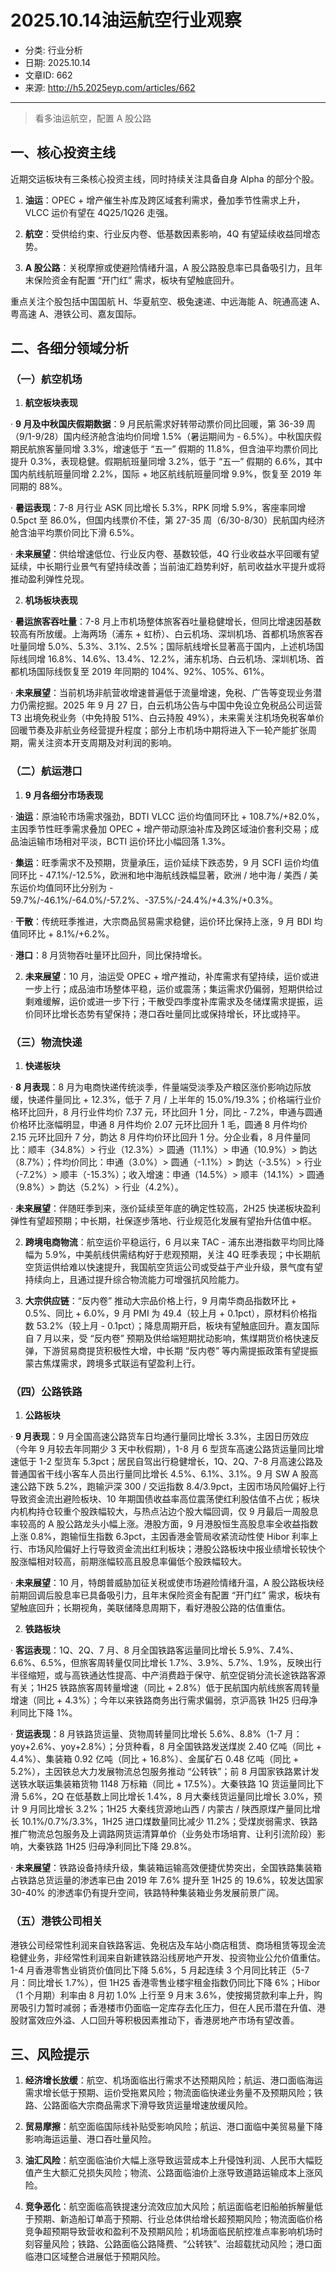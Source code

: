 # 2025.10.14油运航空行业观察

- 分类: 行业分析
- 日期: 2025.10.14
- 文章ID: 662
- 来源: http://h5.2025eyp.com/articles/662

---

> 看多油运航空，配置 A 股公路

## **一、核心投资主线**

近期交运板块有三条核心投资主线，同时持续关注具备自身 Alpha 的部分个股。

00001. **油运**：OPEC + 增产催生补库及跨区域套利需求，叠加季节性需求上升，VLCC 运价有望在 4Q25/1Q26 走强。

00002. **航空**：受供给约束、行业反内卷、低基数因素影响，4Q 有望延续收益同增态势。

00003. **A 股公路**：关税摩擦或使避险情绪升温，A 股公路股息率已具备吸引力，且年末保险资金有配置 “开门红” 需求，板块有望触底回升。

重点关注个股包括中国国航 H、华夏航空、极兔速递、中远海能 A、皖通高速 A、粤高速 A、港铁公司、嘉友国际。

## **二、各细分领域分析**

### **（一）航空机场**

00001. **航空板块表现**

· **9 月及中秋国庆假期数据**：9 月民航需求好转带动票价同比回暖，第 36-39 周（9/1-9/28）国内经济舱含油均价同增 1.5%（暑运期间为 - 6.5%）。中秋国庆假期民航旅客量同增 3.3%，增速低于 “五一” 假期的 11.8%，但含油平均票价同比提升 0.3%，表现稳健。假期航班量同增 3.2%，低于 “五一” 假期的 6.6%，其中国内航线航班量同增 2.2%，国际 + 地区航线航班量同增 9.9%，恢复至 2019 年同期的 88%。

· **暑运表现**：7-8 月行业 ASK 同比增长 5.3%，RPK 同增 5.9%，客座率同增 0.5pct 至 86.0%，但国内线票价不佳，第 27-35 周（6/30-8/30）民航国内经济舱含油平均票价同比下滑 6.5%。

· **未来展望**：供给增速低位、行业反内卷、基数较低，4Q 行业收益水平回暖有望延续，中长期行业景气有望持续改善；当前油汇趋势利好，航司收益水平提升或将推动盈利弹性兑现。

00002. **机场板块表现**

· **暑运旅客吞吐量**：7-8 月上市机场整体旅客吞吐量稳健增长，但同比增速因基数较高有所放缓。上海两场（浦东 + 虹桥）、白云机场、深圳机场、首都机场旅客吞吐量同增 5.0%、5.3%、3.1%、2.5%；国际航线增长显著高于国内，上述机场国际线同增 16.8%、14.6%、13.4%、12.2%，浦东机场、白云机场、深圳机场、首都机场国际线恢复至 2019 年同期的 104%、92%、105%、61%。

· **未来展望**：当前机场非航营收增速普遍低于流量增速，免税、广告等变现业务潜力仍需挖掘。2025 年 9 月 27 日，白云机场公告与中国中免设立免税品公司运营 T3 出境免税业务（中免持股 51%、白云持股 49%），未来需关注机场免税客单价回暖节奏及非航业务经营提升程度；部分上市机场中期将进入下一轮产能扩张周期，需关注资本开支周期及对利润的影响。

### **（二）航运港口**

00001. **9 月各细分市场表现**

· **油运**：原油轮市场需求强劲，BDTI VLCC 运价均值同环比 + 108.7%/+82.0%，主因季节性旺季需求叠加 OPEC + 增产带动原油补库及跨区域油价套利交易；成品油运输市场相对平淡，BCTI 运价环比小幅回落 1.3%。

· **集运**：旺季需求不及预期，货量承压，运价延续下跌态势，9 月 SCFI 运价均值同环比 - 47.1%/-12.5%，欧洲和地中海航线跌幅显著，欧洲 / 地中海 / 美西 / 美东运价均值同环比分别为 - 59.7%/-46.1%/-64.0%/-57.2%、-37.5%/-24.4%/+4.3%/+0.3%。

· **干散**：传统旺季推进，大宗商品贸易需求稳健，运价环比保持上涨，9 月 BDI 均值同环比 + 8.1%/+6.2%。

· **港口**：8 月货物吞吐量环比回升，同比保持增长。

00002. **未来展望**：10 月，油运受 OPEC + 增产推动，补库需求有望持续，运价或进一步上行；成品油市场整体平稳，运价或震荡；集运需求仍偏弱，短期供给过剩难缓解，运价或进一步下行；干散受四季度补库需求及冬储煤需求提振，运价同环比增长态势有望保持；港口吞吐量同比或保持增长，环比或持平。

### **（三）物流快递**

00001. **快递板块**

· **8 月表现**：8 月为电商快递传统淡季，件量端受淡季及产粮区涨价影响边际放缓，快递件量同比 + 12.3%，低于 7 月 / 上半年的 15.0%/19.3%；价格端行业价格环比回升，8 月行业件均价 7.37 元，环比回升 1 分，同比 - 7.2%，申通与圆通价格环比涨幅明显，申通 8 月件均价 2.07 元环比回升 1 毛，圆通 8 月件均价 2.15 元环比回升 7 分，韵达 8 月件均价环比回升 1 分。分企业看，8 月件量同比：顺丰（34.8%）> 行业（12.3%）> 圆通（11.1%）> 申通（10.9%）> 韵达（8.7%）；件均价同比：申通（3.0%）> 圆通（-1.1%）> 韵达（-3.5%）> 行业（-7.2%）> 顺丰（-15.3%）；收入增速：申通（14.5%）> 顺丰（14.1%）> 圆通（9.8%）> 韵达（5.2%）> 行业（4.2%）。

· **未来展望**：伴随旺季到来，涨价延续至年底的确定性较高，2H25 快递板块盈利弹性有望超预期；中长期，社保逐步落地、行业规范化发展有望抬升估值中枢。

00002. **跨境电商物流**：航空运价平稳运行，6 月以来 TAC - 浦东出港指数平均同比降幅为 5.9%，中美航线供需结构好于悲观预期，关注 4Q 旺季表现；中长期航空货运供给难以快速提升，我国航空货运公司或受益于产业升级，景气度有望持续向上，且通过提升综合物流能力可增强抗风险能力。

00003. **大宗供应链**：“反内卷” 推动大宗品价格上行，9 月南华商品指数环比 + 0.5%、同比 + 6.0%，9 月 PMI 为 49.4（较上月 + 0.1pct），原材料价格指数 53.2%（较上月 - 0.1pct）；降息周期开启，板块有望触底回升。嘉友国际自 7 月以来，受 “反内卷” 预期及供给端短期扰动影响，焦煤期货价格快速反弹，下游贸易商提货积极性大增，中长期 “反内卷” 等内需提振政策有望提振蒙古焦煤需求，跨境多式联运有望盈利上行。

### **（四）公路铁路**

00001. **公路板块**

· **9 月表现**：9 月全国高速公路货车日均通行量同比增长 3.3%，主因日历效应（今年 9 月较去年同期少 3 天中秋假期），1-8 月 6 型货车高速公路货运量同比增速低于 1-2 型货车 5.3pct；居民自驾出行稳健增长，1Q、2Q、7-8 月高速公路及普通国省干线小客车人员出行量同比增长 4.5%、6.1%、3.1%。9 月 SW A 股高速公路下跌 5.2%，跑输沪深 300 / 交运指数 8.4/3.9pct，主因市场风险偏好上行导致资金流出避险板块、10 年期国债收益率高位震荡使红利股估值不占优；板块内机构持仓较重个股跌幅较大，与热点沾边个股大幅回调，仅 9 月最后一周股息率较高的 A 股公路龙头小幅上涨。港股方面，9 月港股恒生高股息率全收益指数上涨 0.8%，跑输恒生指数 6.3pct，主因香港金管局收紧流动性使 Hibor 利率上行、市场风险偏好上行导致资金流出红利板块；港股公路板块中报业绩增长较快个股涨幅相对较高，前期涨幅较高且股息率偏低个股跌幅较大。

· **未来展望**：10 月，特朗普威胁加征关税或使市场避险情绪升温，A 股公路板块经前期回调后股息率已具备吸引力，且年末保险资金有配置 “开门红” 需求，板块有望触底回升；长期视角，美联储降息周期下，看好港股公路的估值重估。

00002. **铁路板块**

· **客运表现**：1Q、2Q、7 月、8 月全国铁路客运量同比增长 5.9%、7.4%、6.6%、6.5%，但旅客周转量仅同比增长 1.7%、3.9%、5.7%、1.9%，反映出行半径缩短，或与高铁通达性提高、中产消费趋于保守、航空促销分流长途铁路客源有关；1H25 铁路旅客周转量增速（同比 + 2.8%）低于民航国内航线旅客周转量增速（同比 + 4.3%）；今年以来铁路商务出行需求偏弱，京沪高铁 1H25 归母净利同比下降 1%。

· **货运表现**：8 月铁路货运量、货物周转量同比增长 5.6%、8.8%（1-7 月：yoy+2.6%、yoy+2.8%）；分货种看，8 月全国铁路发送煤炭 2.40 亿吨（同比 + 4.4%）、集装箱 0.92 亿吨（同比 + 16.8%）、金属矿石 0.48 亿吨（同比 + 5.2%），主因铁总大力发展物流总包服务推动 “公转铁”；前 8 月国家铁路累计发送铁水联运集装箱货物 1148 万标箱（同比 + 17.5%）。大秦铁路 1Q 货运量同比下滑 5.6%，2Q 在低基数上同比增长 1.4%，8 月大秦线货运量同比增长 3.0%，预计 9 月同比增长 3.2%；1H25 大秦线货源地山西 / 内蒙古 / 陕西原煤产量同比增长 10.1%/0.7%/3.3%，1H25 进口煤数量同比减少 11.2%；受煤炭弱需求、铁路推广物流总包服务及上调路网货运清算单价（业务处市场培育、让利引流阶段）影响，大秦铁路 1H25 归母净利同比下降 29.8%。

· **未来展望**：铁路设备持续升级，集装箱运输高效便捷优势突出，全国铁路集装箱占铁路总货运量的渗透率已由 2019 年 7.6% 提升至 1H25 的 19.6%，较发达国家 30-40% 的渗透率仍有提升空间，铁路特种集装箱业务发展前景广阔。

### **（五）港铁公司相关**

港铁公司经常性利润来自铁路客运、免税店及车站小商店租赁、商场租赁等现金流稳健业务，非经常性利润来自新建铁路沿线房地产开发、投资物业公允价值重估。1-4 月香港零售业销货价值同比下降 5.6%，5 月起连续 3 个月同比转正（5-7 月：同比增长 1.7%），但 1H25 香港零售业楼宇租金指数仍同比下降 6%；Hibor（1 个月期）利率由 8 月初 1.0% 上行至 9 月末 3.6%，使按揭贷款利率上升，购房吸引力暂时减弱；香港楼市仍面临一定库存去化压力，但在人民币潜在升值、港股财富效应外溢、人口回升等积极因素推动下，香港房地产市场有望改善。

## **三、风险提示**

00001. **经济增长放缓**：航空、机场面临出行需求不达预期风险；航运、港口面临海运需求增长低于预期、运价受拖累风险；物流面临快递业务量不及预期风险；铁路、公路面临大宗商品需求下滑导致货运量增速放缓风险。

00002. **贸易摩擦**：航空面临国际线补贴受影响风险；航运、港口面临中美贸易量下降影响海运运量、港口吞吐量风险。

00003. **油汇风险**：航空面临油价大幅上涨导致运营成本上升侵蚀利润、人民币大幅贬值产生大额汇兑损失风险；物流、公路面临油价上涨导致道路运输成本上涨风险。

00004. **竞争恶化**：航空面临高铁提速分流效应加大风险；航运面临老旧船舶拆解量低于预期、新造船订单高于预期、行业总体供给增长超预期风险；物流面临价格竞争超预期导致营收和盈利不及预期风险；机场面临民航控准点率影响机场时刻容量风险；铁路、公路面临公路降费、“公转铁”、治超载扰动风险；港口面临港口区域整合进展低于预期风险。
